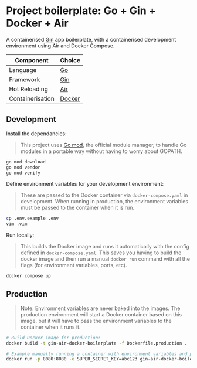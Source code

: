 # Project boilerplate: Go + Gin + Docker + Air
A containerised [Gin](https://github.com/gin-gonic/gin) app boilerplate, with a containerised development environment using Air and Docker Compose.

| Component         | Choice                                   |
| ----------------- | ---------------------------------------- |
| Language          | [Go](https://go.dev/)                    |
| Framework         | [Gin](https://github.com/gin-gonic/gin)  |
| Hot Reloading     | [Air](https://github.com/cosmtrek/air)   |
| Containerisation  | [Docker](https://www.docker.com/)        |

## Development

Install the dependancies:

> This project uses [Go mod](https://blog.golang.org/using-go-modules), the official module manager, to handle Go modules in a portable way without having to worry about GOPATH.

```bash
go mod download
go mod vendor
go mod verify
```

Define environment variables for your development environment:

> These are passed to the Docker container via `docker-compose.yaml` in development. When running in production, the environment variables must be passed to the container when it is run.

```bash
cp .env.example .env
vim .vim
```

Run locally:

> This builds the Docker image and runs it automatically with the config defined in `docker-compose.yaml`. This saves you having to build the docker image and then run a manual `docker run` command with all the flags (for environment variables, ports, etc).

```bash
docker compose up
```

## Production

> Note: Environment variables are never baked into the images. The production environment will start a Docker container based on this image, but it will have to pass the environment variables to the container when it runs it.

```bash
# Build Docker image for production:
docker build -t gin-air-docker-boilerplate -f Dockerfile.production .

# Example manually running a container with environment variables and ports defined:
docker run -p 8080:8080 -e SUPER_SECRET_KEY=abc123 gin-air-docker-boilerplate
```
